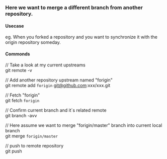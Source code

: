 ### Here we want to merge a different branch from another repository.  
  
   
#### Usecase  

eg. When you forked a repository and you want to synchronize it with the origin repository someday.

  
   
#### Commonds

// Take a look at my current upstreams    
git remote -v  

// Add another repository upstream named "forigin"   
git remote add `forigin` git@github.com:xxx/xxx.git  

// Fetch "forigin"  
git fetch `forigin`  

// Confirm current branch and it`s related remote  
git branch -avv  

// Here assume we want to merge "forigin/master" branch into current local branch   
git merge `forigin/master`   

// push to remote repository   
git push

